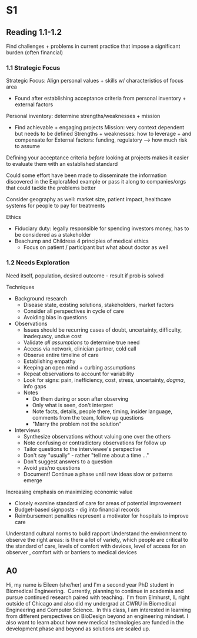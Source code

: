 # S1
## Reading 1.1-1.2
Find challenges + problems in current practice that impose a significant burden (often financial)
### 1.1 Strategic Focus
Strategic Focus: Align personal values + skills w/ characteristics of focus area 
- Found after establishing acceptance criteria from personal inventory + external factors

Personal inventory: determine strengths/weaknesses + mission 
- Find achievable + engaging projects
Mission: very context dependent but needs to be defined 
Strengths + weaknesses: how to leverage + and compensate for 
External factors: funding, regulatory --> how much risk to assume

Defining your acceptance criteria *before* looking at projects makes it easier to evaluate them with an established standard

Could some effort have been made to disseminate the information discovered in the ExploraMed example or pass it along to companies/orgs that could tackle the problems better

Consider geography as well: market size, patient impact, healthcare systems for people to pay for treatments

Ethics
- Fiduciary duty: legally responsible for spending investors money, has to be considered as a stakeholder
- Beachump and Childress 4 principles of medical ethics
	- Focus on patient / participant but what about doctor as well

### 1.2 Needs Exploration 

Need itself, population, desired outcome - result if prob is solved

Techniques
- Background research
	- Disease state, existing solutions, stakeholders, market factors
	- Consider all perspectives in cycle of care
	- Avoiding bias in questions 
- Observations
	- Issues should be recurring cases of doubt, uncertainty, difficulty, inadequacy, undue cost
	- Validate *all assumptions* to determine true need
	- Access via network, clinician partner, cold call
	- Observe entire timeline of care
	- Establishing empathy
	- Keeping an open mind + curbing assumptions 
	- Repeat observations to account for variability 
	- Look for signs: pain, inefficiency, cost, stress, uncertainty, *dogma*, info gaps
	- Notes
		- Do them during or soon after observing
		- Only what is seen, don't interpret 
		- Note facts, details, people there, timing, insider language, comments from the team, follow up questions 
		- "Marry the problem not the solution"
- Interviews
	- Synthesize observations without valuing one over the others
	- Note confusing or contradictory observations for follow up 
	- Tailor questions to the interviewee's perspective 
	- Don't say "usually" - rather "tell me about a time ..."
	- Don't suggest answers to a question
	- Avoid yes/no questions
	- Document!
Continue a phase until new ideas slow or patterns emerge

Increasing emphasis on maximizing economic value
- Closely examine standard of care for areas of potential improvement 
- Budget-based signposts - dig into financial records 
- Reimbursement penalties represent a motivator for hospitals to improve care

Understand cultural norms to build rapport
Understand the environment to observe the right areas: is there a lot of variety, which people are critical to the standard of care, levels of comfort with devices, level of access for an observer , comfort with or barriers to medical devices 
## A0
Hi, my name is Eileen (she/her) and I'm a second year PhD student in Biomedical Engineering.  Currently, planning to continue in academia and pursue continued research paired with teaching.  I'm from Elmhurst, IL right outside of Chicago and also did my undergrad at CWRU in Biomedical Engineering and Computer Science.  In this class, I am interested in learning from different perspectives on BioDesign beyond an engineering mindset.  I also want to learn about how new medical technologies are funded in the development phase and beyond as solutions are scaled up. 
